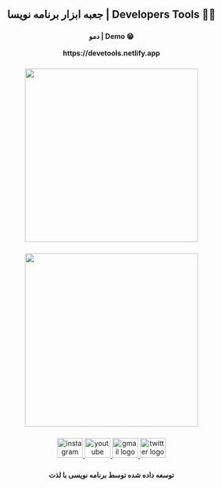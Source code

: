 <h2 align="center">جعبه ابزار برنامه نویسا | Developers Tools 🤩🤩</h2>

###

<p align="left"></p>

###

<h4 align="center">دمو | Demo 😁<br><br>https://devetools.netlify.app</h4>

###

<p align="left"></p>

###

<div align="center">
  <img height="350" src="https://user-images.githubusercontent.com/113675029/231215915-fc08f2dc-ccbf-4b90-99bb-5a3b3187794e.png"  />
</div>

###

<p align="left"></p>

###

<div align="center">
  <img height="350" src="https://user-images.githubusercontent.com/113675029/231216056-b3b00a53-42a1-4c98-9087-1b1258c47024.png"  />
</div>

###

<p align="left"></p>

###

<p align="left"></p>

###

<p align="left"></p>

###

<div align="center">
  <a href="https://www.instagram.com/codingwithenjoy/" target="_blank">
    <img src="https://raw.githubusercontent.com/maurodesouza/profile-readme-generator/master/src/assets/icons/social/instagram/default.svg" width="52" height="40" alt="instagram logo"  />
  </a>
  <a href="https://www.youtube.com/@codingwithenjoy" target="_blank">
    <img src="https://raw.githubusercontent.com/maurodesouza/profile-readme-generator/master/src/assets/icons/social/youtube/default.svg" width="52" height="40" alt="youtube logo"  />
  </a>
  <a href="mailto:codingwithenjoy@gmail.com" target="_blank">
    <img src="https://raw.githubusercontent.com/maurodesouza/profile-readme-generator/master/src/assets/icons/social/gmail/default.svg" width="52" height="40" alt="gmail logo"  />
  </a>
  <a href="https://twitter.com/codingwithenjoy" target="_blank">
    <img src="https://raw.githubusercontent.com/maurodesouza/profile-readme-generator/master/src/assets/icons/social/twitter/default.svg" width="52" height="40" alt="twitter logo"  />
  </a>
</div>

###

<p align="left"></p>

###

<h4 align="center">توسعه داده شده توسط برنامه نویسی با لذت</h4>

###
